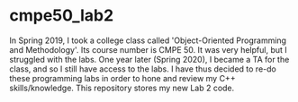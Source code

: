 # cmpe50_lab2
In Spring 2019, I took a college class called 'Object-Oriented Programming and Methodology'. Its course number is CMPE 50. It was very helpful, but I struggled with the labs. One year later (Spring 2020), I became a TA for the class, and so I still have access to the labs. I have thus decided to re-do these programming labs in order to hone and review my C++ skills/knowledge.  This repository stores my new Lab 2 code.
